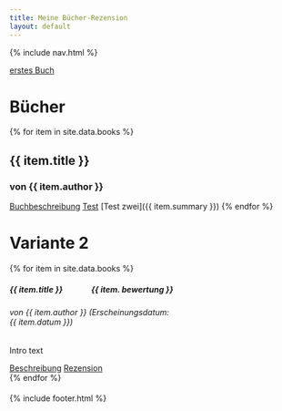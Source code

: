 ```yaml
---
title: Meine Bücher-Rezension
layout: default
---
```

{% include nav.html %}

[erstes Buch](_includes/buch_eins.md)
# Bücher
{% for item in site.data.books %}
## {{ item.title }}
### von **{{ item.author }}**
<a href="{{ item.summary }}">Buchbeschreibung</a>
[Test](buch_eins.md)
[Test zwei]({{ item.summary }})
{% endfor %}

# Variante 2
<div style="padding-bottom: 5px;">
{% for item in site.data.books %}
<div class="card" style="width: 18rem;">
  <div class="card-body">
    <h5 class="card-title">{{ item.title }} <span class="badge bg-secondary" style="float: right;">{{ item.
bewertung }}
</span></h5>
    <h6 class="card-subtitle mb-2 text-muted">von {{ item.author }} (Erscheinungsdatum: {{ item.datum }})</h6>
    <p class="card-text">Intro text</p>
    <a href="{{ item.summary }}" class="card-link">Beschreibung</a>
    <a href="#" class="card-link">Rezension</a>
  </div>
</div>
{% endfor %}
</div>

{% include footer.html %}